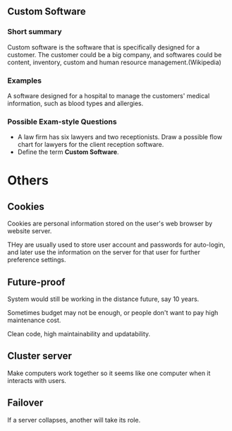 ## Custom Software

### Short summary

Custom software is the software that is specifically designed for a customer. The customer could be a big company, and softwares could be content, inventory, custom and human resource management.(Wikipedia)

### Examples

A software designed for a hospital to manage the customers' medical information, such as blood types and allergies.

### Possible Exam-style Questions

* A law firm has six lawyers and two receptionists. Draw a possible flow chart for lawyers for the client reception software.
* Define the term **Custom Software**.

# Others

## Cookies

Cookies are personal information stored on the user's web browser by website server.

THey are usually used to store user account and passwords for auto-login, and later use the information on the server for that user for further preference settings.

## Future-proof

System would still be working in the distance future, say 10 years.

Sometimes budget may not be enough, or people don't want to pay high maintenance cost.

Clean code, high maintainability and updatability.

## Cluster server

Make computers work together so it seems like one computer when it interacts with users.

## Failover

If a server collapses, another will take its role.
